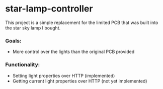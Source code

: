 # star-lamp-controller
This project is a simple replacement for the limited PCB that was built into the star sky lamp I bought.

### Goals:
- More control over the lights than the original PCB provided

### Functionality:

- Setting light properties over HTTP (implemented)
- Getting current light properties over HTTP (not yet implemented)